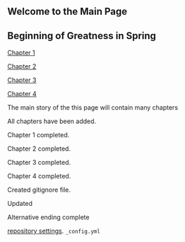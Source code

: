 ## Welcome to the Main Page


## Beginning of Greatness in Spring

[Chapter 1](chapter01.md)
<br>

[Chapter 2](chapter02.md)
<br>

[Chapter 3](chapter03.md)

[Chapter 4](chapter04.md)



The main story of the this page will contain many chapters

All  chapters have been added.


Chapter 1 completed.
<br>

Chapter 2 completed.
<br>

Chapter 3 completed.
<br>

Chapter 4 completed.


Created gitignore file.

Updated


Alternative ending complete


 [repository settings](https://github.com/adegbayi-adeosun25/github-story-2019/settings). `_config.yml` 




